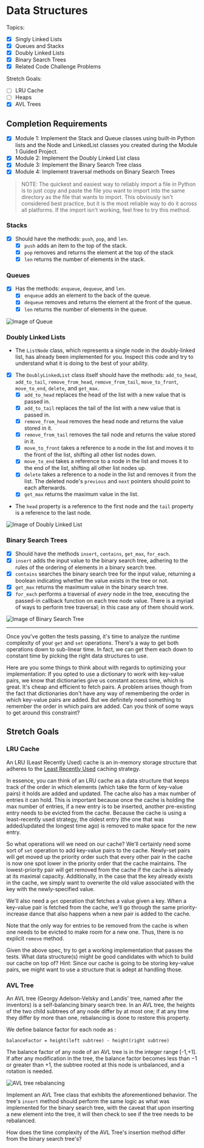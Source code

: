 # Data Structures 

Topics:
 - [X] Singly Linked Lists
 - [X] Queues and Stacks
 - [X] Doubly Linked Lists
 - [X] Binary Search Trees
 - [X] Related Code Challenge Problems

Stretch Goals:
 - [ ] LRU Cache
 - [ ] Heaps
 - [X] AVL Trees

## Completion Requirements
 - [X] Module 1: Implement the Stack and Queue classes using built-in Python lists and the Node and LinkedList classes you created during the Module 1 Guided Project.
 - [X] Module 2: Implement the Doubly Linked List class
 - [X] Module 3: Implement the Binary Search Tree class
 - [X] Module 4: Implement traversal methods on Binary Search Trees
 
 > NOTE: The quickest and easiest way to reliably import a file in Python is to just copy and paste the file you want to import into the same directory as the file that wants to import. This obviously isn't considered best practice, but it is the most reliable way to do it across all platforms.  If the import isn't working, feel free to try this method.

### Stacks
 - [X] Should have the methods: `push`, `pop`, and `len`.
   - [X] `push` adds an item to the top of the stack.
   - [X] `pop` removes and returns the element at the top of the stack
   - [X] `len` returns the number of elements in the stack.

### Queues
 - [X] Has the methods: `enqueue`, `dequeue`, and `len`.
   - [X] `enqueue` adds an element to the back of the queue.
   - [X] `dequeue` removes and returns the element at the front of the queue.
   - [X] `len` returns the number of elements in the queue.
 
![Image of Queue](https://upload.wikimedia.org/wikipedia/commons/thumb/5/52/Data_Queue.svg/600px-Data_Queue.svg.png)

### Doubly Linked Lists
 * The `ListNode` class, which represents a single node in the doubly-linked list, has already been implemented for you. Inspect this code and try to understand what it is doing to the best of your ability.
 - [X] The `DoublyLinkedList` class itself should have the methods: `add_to_head`, `add_to_tail`, `remove_from_head`, `remove_from_tail`, `move_to_front`, `move_to_end`, `delete`, and `get_max`.
   - [X] `add_to_head` replaces the head of the list with a new value that is passed in.
   - [X] `add_to_tail` replaces the tail of the list with a new value that is passed in.
   - [X] `remove_from_head` removes the head node and returns the value stored in it.
   - [X] `remove_from_tail` removes the tail node and returns the value stored in it.
   - [X] `move_to_front` takes a reference to a node in the list and moves it to the front of the list, shifting all other list nodes down. 
   - [X] `move_to_end` takes a reference to a node in the list and moves it to the end of the list, shifting all other list nodes up. 
   - [X] `delete` takes a reference to a node in the list and removes it from the list. The deleted node's `previous` and `next` pointers should point to each afterwards.
   - [X] `get_max` returns the maximum value in the list. 
 * The `head` property is a reference to the first node and the `tail` property is a reference to the last node.
 
![Image of Doubly Linked List](https://upload.wikimedia.org/wikipedia/commons/thumb/5/5e/Doubly-linked-list.svg/610px-Doubly-linked-list.svg.png)

### Binary Search Trees
 - [X] Should have the methods `insert`, `contains`, `get_max`, `for_each`.
  - [X] `insert` adds the input value to the binary search tree, adhering to the rules of the ordering of elements in a binary search tree.
  - [X] `contains` searches the binary search tree for the input value, returning a boolean indicating whether the value exists in the tree or not.
  - [X] `get_max` returns the maximum value in the binary search tree.
  - [X] `for_each` performs a traversal of _every_ node in the tree, executing the passed-in callback function on each tree node value. There is a myriad of ways to perform tree traversal; in this case any of them should work. 

![Image of Binary Search Tree](https://upload.wikimedia.org/wikipedia/commons/thumb/d/da/Binary_search_tree.svg/300px-Binary_search_tree.svg.png)

---

Once you've gotten the tests passing, it's time to analyze the runtime complexity of your `get` and `set` operations. There's a way to get both operations down to sub-linear time. In fact, we can get them each down to constant time by picking the right data structures to use. 

Here are you some things to think about with regards to optimizing your implementation: If you opted to use a dictionary to work with key-value pairs, we know that dictionaries give us constant access time, which is great. It's cheap and efficient to fetch pairs. A problem arises though from the fact that dictionaries don't have any way of remembering the order in which key-value pairs are added. But we definitely need something to remember the order in which pairs are added. Can you think of some ways to get around this constraint?

## Stretch Goals

### LRU Cache
An LRU (Least Recently Used) cache is an in-memory storage structure that adheres to the [Least Recently Used](https://en.wikipedia.org/wiki/Cache_replacement_policies#Least_recently_used_(LRU)) caching strategy. 

In essence, you can think of an LRU cache as a data structure that keeps track of the order in which elements (which take the form of key-value pairs) it holds are added and updated. The cache also has a max number of entries it can hold. This is important because once the cache is holding the max number of entries, if a new entry is to be inserted, another pre-existing entry needs to be evicted from the cache. Because the cache is using a least-recently used strategy, the oldest entry (the one that was added/updated the longest time ago) is removed to make space for the new entry. 

So what operations will we need on our cache? We'll certainly need some sort of `set` operation to add key-value pairs to the cache. Newly-set pairs will get moved up the priority order such that every other pair in the cache is now one spot lower in the priority order that the cache maintains. The lowest-priority pair will get removed from the cache if the cache is already at its maximal capacity. Additionally, in the case that the key already exists in the cache, we simply want to overwrite the old value associated with the key with the newly-specified value. 

We'll also need a `get` operation that fetches a value given a key. When a key-value pair is fetched from the cache, we'll go through the same priority-increase dance that also happens when a new pair is added to the cache.

Note that the only way for entries to be removed from the cache is when one needs to be evicted to make room for a new one. Thus, there is no explicit `remove` method. 

Given the above spec, try to get a working implementation that passes the tests. What data structure(s) might be good candidates with which to build our cache on top of? Hint: Since our cache is going to be storing key-value pairs, we might want to use a structure that is adept at handling those. 

### AVL Tree
An AVL tree (Georgy Adelson-Velsky and Landis' tree, named after the inventors) is a self-balancing binary search tree. In an AVL tree, the heights of the two child subtrees of any node differ by at most one; if at any time they differ by more than one, rebalancing is done to restore this property.

We define balance factor for each node as :
```
balanceFactor = height(left subtree) - height(right subtree)
```

The balance factor of any node of an AVL tree is in the integer range [-1,+1]. If after any modification in the tree, the balance factor becomes less than −1 or greater than +1, the subtree rooted at this node is unbalanced, and a rotation is needed.

![AVL tree rebalancing](https://s3.amazonaws.com/hr-challenge-images/0/1436854305-b167cc766c-AVL_Tree_Rebalancing.svg.png)

Implement an AVL Tree class that exhibits the aforementioned behavior. The tree's `insert` method should perform the same logic as what was implemented for the binary search tree, with the caveat that upon inserting a new element into the tree, it will then check to see if the tree needs to be rebalanced. 

How does the time complexity of the AVL Tree's insertion method differ from the binary search tree's?
